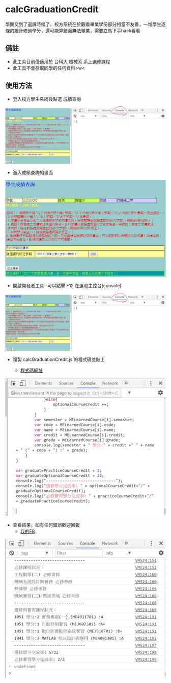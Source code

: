 # calcGraduationCredit
學期又到了選課時候了，校方系統在於觀看畢業學份部分相當不友善，一堆學生逐條的統計修過學分，還可能算錯而無法畢業，需要立馬下手hack看看
## 備註
- 此工具目前僅適用於 台科大 機械系 系上選修課程
- 此工具不會存取同學的任何資料>w<

## 使用方法
- 登入校方學生系統後點選 成績查詢

![成績查詢](https://github.com/Nick0603/calcGraduationCredit/blob/master/images/主控台畫面.PNG)

- 進入成績查詢的畫面

![成績查詢畫面](https://github.com/Nick0603/calcGraduationCredit/blob/master/images/成績查詢畫面.png)

- 開啟開發者工具
  -可以點擊 F12 在選取主控台(console)

![主控台畫面](https://github.com/Nick0603/calcGraduationCredit/blob/master/images/主控台畫面.png)

- 複製 calcGraduationCredit.js 的程式碼並貼上

   - [程式碼網址](https://github.com/Nick0603/calcGraduationCredit/blob/master/calcGraduationCredit.js)

![貼上程式碼](https://github.com/Nick0603/calcGraduationCredit/blob/master/images/貼上程式碼.png)

- 查看結果，如有任何錯誤歡迎回報
    - [ 我的FB ](https://www.facebook.com/profile.php?id=100008999889644)

![結果](https://github.com/Nick0603/calcGraduationCredit/blob/master/images/結果.png)
